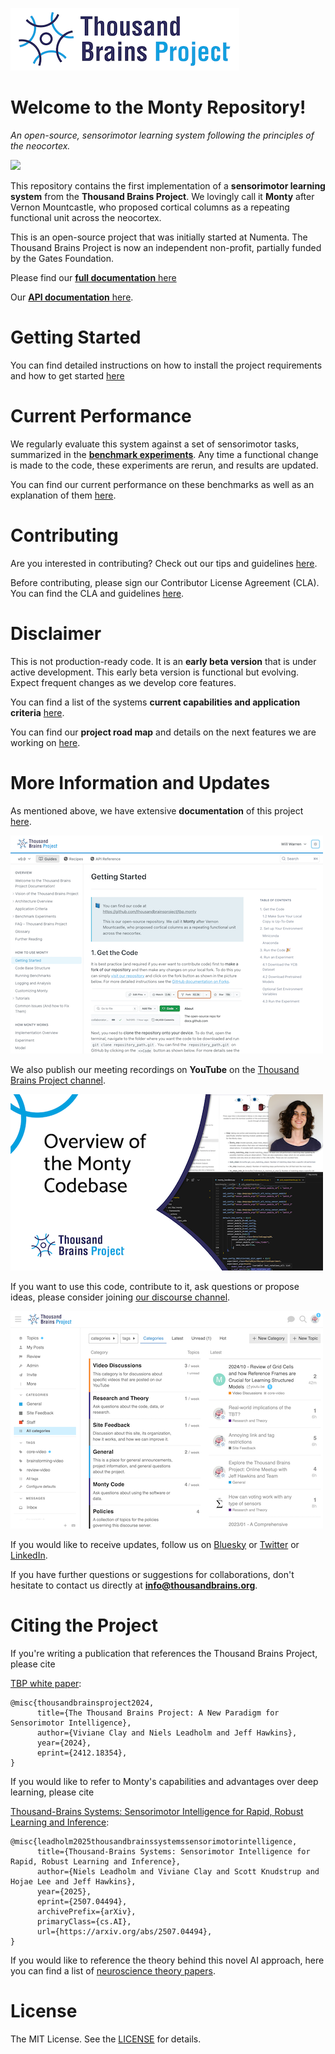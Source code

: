 ![](docs/figures/overview/logo.png)

# Welcome to the Monty Repository!

*An open-source, sensorimotor learning system following the principles of the neocortex.*

[![](https://github.com/thousandbrainsproject/tbp.monty/actions/workflows/monty.yml/badge.svg)](https://github.com/thousandbrainsproject/tbp.monty/actions/workflows/monty.yml)

This repository contains the first implementation of a **sensorimotor learning system** from the **Thousand Brains Project**. We lovingly call it **Monty** after Vernon Mountcastle, who proposed cortical columns as a repeating functional unit across the neocortex.

This is an open-source project that was initially started at Numenta. The Thousand Brains Project is now an independent non-profit, partially funded by the Gates Foundation.

Please find our [**full documentation** here](https://thousandbrainsproject.readme.io/)

Our [**API documentation** here](https://api-monty.thousandbrains.org).

# Getting Started

You can find detailed instructions on how to install the project requirements and how to get started [here](https://thousandbrainsproject.readme.io/docs/getting-started)

# Current Performance
We regularly evaluate this system against a set of sensorimotor tasks, summarized in the **[benchmark experiments](./benchmarks/configs/)**. Any time a functional change is made to the code, these experiments are rerun, and results are updated.

You can find our current performance on these benchmarks as well as an explanation of them [here](https://thousandbrainsproject.readme.io/docs/benchmark-experiments).


# Contributing

Are you interested in contributing? Check out our tips and guidelines [here](https://thousandbrainsproject.readme.io/docs/contributing).

Before contributing, please sign our Contributor License Agreement (CLA). You can find the CLA and guidelines [here]( https://thousandbrainsproject.readme.io/docs/contributor-license-agreement).

# Disclaimer
This is not production-ready code. It is an **early beta version** that is under active development. This early beta version is functional but evolving. Expect frequent changes as we develop core features.

You can find a list of the systems **current capabilities and application criteria** [here](https://thousandbrainsproject.readme.io/docs/application-criteria).

You can find our **project road map** and details on the next features we are working on [here](https://thousandbrainsproject.readme.io/docs/project-roadmap).

# More Information and Updates
As mentioned above, we have extensive **documentation** of this project [here](https://thousandbrainsproject.readme.io/).

[![](docs/figures/overview/docs_screenshot.png)](https://thousandbrainsproject.readme.io/)

We also publish our meeting recordings on **YouTube** on the [Thousand Brains Project channel](https://www.youtube.com/@thousandbrainsproject).

[![](docs/figures/overview/youtube_screenshot.png)](https://www.youtube.com/@thousandbrainsproject)

If you want to use this code, contribute to it, ask questions or propose ideas, please consider joining [our discourse channel](https://thousandbrains.discourse.group/).

[![](docs/figures/overview/discourse_screenshot.png)](https://thousandbrains.discourse.group/)

If you would like to receive updates, follow us on [Bluesky](https://bsky.app/profile/thousandbrains.org) or [Twitter](https://x.com/1000brainsproj) or [LinkedIn](https://www.linkedin.com/company/thousand-brains-project/).

If you have further questions or suggestions for collaborations, don't hesitate to contact us directly at **info@thousandbrains.org**.

# Citing the Project
If you're writing a publication that references the Thousand Brains Project, please cite 

[TBP white paper](https://arxiv.org/abs/2412.18354):
```
@misc{thousandbrainsproject2024,
      title={The Thousand Brains Project: A New Paradigm for Sensorimotor Intelligence},
      author={Viviane Clay and Niels Leadholm and Jeff Hawkins},
      year={2024},
      eprint={2412.18354},
}
```


If you would like to refer to Monty's capabilities and advantages over deep learning, please cite

[Thousand-Brains Systems: Sensorimotor Intelligence for Rapid, Robust Learning and Inference](https://arxiv.org/abs/2507.04494):
```
@misc{leadholm2025thousandbrainssystemssensorimotorintelligence,
      title={Thousand-Brains Systems: Sensorimotor Intelligence for Rapid, Robust Learning and Inference}, 
      author={Niels Leadholm and Viviane Clay and Scott Knudstrup and Hojae Lee and Jeff Hawkins},
      year={2025},
      eprint={2507.04494},
      archivePrefix={arXiv},
      primaryClass={cs.AI},
      url={https://arxiv.org/abs/2507.04494}, 
}
```

If you would like to reference the theory behind this novel AI approach, here you can find a list of [neuroscience theory papers](https://thousandbrainsproject.readme.io/docs/further-reading#our-papers).


# License

The MIT License. See the [LICENSE](LICENSE) for details.
